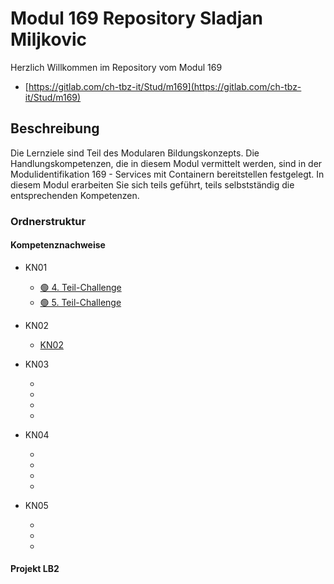 # Modul 169 Repository Sladjan Miljkovic

Herzlich Willkommen im Repository vom Modul 169
- [https://gitlab.com/ch-tbz-it/Stud/m169](https://gitlab.com/ch-tbz-it/Stud/m169)

## Beschreibung
Die Lernziele sind Teil des Modularen Bildungskonzepts. Die Handlungskompetenzen, die in diesem Modul vermittelt werden, sind in der Modulidentifikation 169 - Services mit Containern bereitstellen festgelegt.
In diesem Modul erarbeiten Sie sich teils geführt, teils selbstständig die entsprechenden Kompetenzen.

### Ordnerstruktur

#### Kompetenznachweise

- KN01
  - [🟢 4. Teil-Challenge](KN01/Challenge_4.md)
  - [🟢 5. Teil-Challenge](KN01/Challenge_5.md)

- KN02
  - [KN02](KN02/README.md)

- KN03
  - [](KN03/.md)
  - [](KN03/.md)
  - [](KN03/.md)
  - [](KN03/.md)

- KN04
  - [](KN04/.md)
  - [](KN04/.md)
  - [](KN04/.md)
  - [](KN04/.md)

- KN05
  - [](KN05/.md)
  - [](KN05/.md)
  - [](KN05/.md)

#### Projekt LB2
